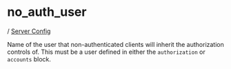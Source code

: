# no_auth_user

/ [Server Config](../README.md) 

Name of the user that non-authenticated clients
will inherit the authorization controls of. This must be a user
defined in either the `authorization` or `accounts` block.


